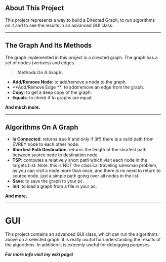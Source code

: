 ## About This Project 
This project represents a way to build a Directed Graph,  to run algorithms on it and to see the results in an advanced GUI class.


----------


## The Graph And Its Methods

The graph implemented in this project is a directed graph.
The graph has a set of nodes (vertixes) and edges.
 

> **Methods On A Graph:**

 - **Add/Remove Node**: to add/remove a node to the graph.
 - **Add/Remove Edge **: to add/remove an edge from the graph.
 - **Copy**: to get a deep copy of the graph.
 - **Equals**:  to check if to graphs are equal.
 
 **And much more.**


----------
## Algorithms On A Graph
 - **Is Connected**: returns  true if and only if (iff) there is a valid path from EVREY node to each other node.
 - **Shortest Path Destination**: returns the length of the shortest path between suorce node  to destination node.
 - **TSP**:  computes a relatively short path which visit each node in the targets List.
 Note: this is NOT the classical traveling salesman problem, 
 as you can visit a node more than once, and there is no need to return to source node. just a simple path going over all nodes in the list. 
 - **Save**: to save the graph to your pc.
 - **Init**: to load a graph from a file in your pc.
 
  **And more.**


    


----------
GUI
===============
This project contains an advanced GUI class, which can run the algorithms above on a selected graph. it is really usuful for understanding the results of the algorithms.
 In addition it is extremly useful for debugging purposes. 



***For more info visit my wiki page!***





